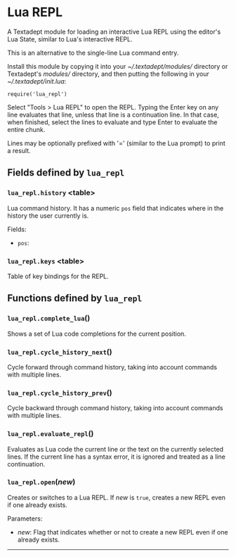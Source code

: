 # Lua REPL

A Textadept module for loading an interactive Lua REPL using the editor's Lua State, similar
to Lua's interactive REPL.

This is an alternative to the single-line Lua command entry.

Install this module by copying it into your *~/.textadept/modules/* directory or Textadept's
*modules/* directory, and then putting the following in your *~/.textadept/init.lua*:

	require('lua_repl')

Select "Tools > Lua REPL" to open the REPL. Typing the Enter key on any line evaluates that
line, unless that line is a continuation line. In that case, when finished, select the lines
to evaluate and type Enter to evaluate the entire chunk.

Lines may be optionally prefixed with '=' (similar to the Lua prompt) to print a result.

## Fields defined by `lua_repl`

<a id="lua_repl.history"></a>
### `lua_repl.history` &lt;table&gt;

Lua command history.
It has a numeric `pos` field that indicates where in the history the user currently is.

Fields:

- `pos`: 

<a id="lua_repl.keys"></a>
### `lua_repl.keys` &lt;table&gt;

Table of key bindings for the REPL.


## Functions defined by `lua_repl`

<a id="lua_repl.complete_lua"></a>
### `lua_repl.complete_lua`()

Shows a set of Lua code completions for the current position.

<a id="lua_repl.cycle_history_next"></a>
### `lua_repl.cycle_history_next`()

Cycle forward through command history, taking into account commands with multiple lines.

<a id="lua_repl.cycle_history_prev"></a>
### `lua_repl.cycle_history_prev`()

Cycle backward through command history, taking into account commands with multiple lines.

<a id="lua_repl.evaluate_repl"></a>
### `lua_repl.evaluate_repl`()

Evaluates as Lua code the current line or the text on the currently selected lines.
If the current line has a syntax error, it is ignored and treated as a line continuation.

<a id="lua_repl.open"></a>
### `lua_repl.open`(*new*)

Creates or switches to a Lua REPL.
If *new* is `true`, creates a new REPL even if one already exists.

Parameters:

- *new*:  Flag that indicates whether or not to create a new REPL even if one already exists.


---

